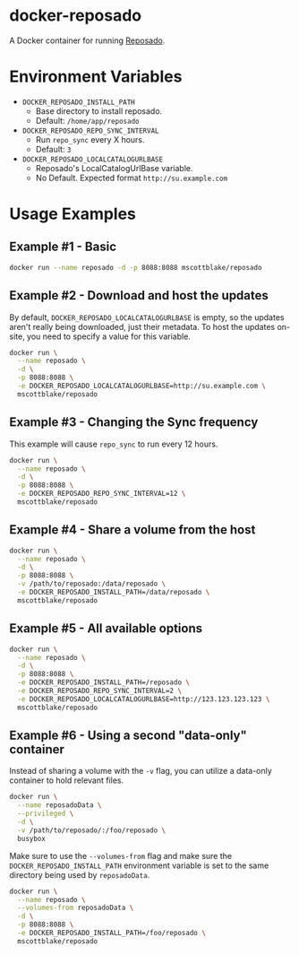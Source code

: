 # docker-reposado

A Docker container for running [Reposado](https://github.com/wdas/reposado).


# Environment Variables

* `DOCKER_REPOSADO_INSTALL_PATH`
  * Base directory to install reposado.
  * Default: `/home/app/reposado`
* `DOCKER_REPOSADO_REPO_SYNC_INTERVAL`
  * Run `repo_sync` every X hours.
  * Default: `3`
* `DOCKER_REPOSADO_LOCALCATALOGURLBASE`
  * Reposado's LocalCatalogUrlBase variable.
  * No Default. Expected format `http://su.example.com`


# Usage Examples

## Example #1 - Basic

```bash
docker run --name reposado -d -p 8088:8088 mscottblake/reposado
```

## Example #2 - Download and host the updates

By default, `DOCKER_REPOSADO_LOCALCATALOGURLBASE` is empty, so the updates aren't really being downloaded, just their metadata. To host the updates on-site, you need to specify a value for this variable.

```bash
docker run \
  --name reposado \
  -d \
  -p 8088:8088 \
  -e DOCKER_REPOSADO_LOCALCATALOGURLBASE=http://su.example.com \
  mscottblake/reposado
```

## Example #3 - Changing the Sync frequency

This example will cause `repo_sync` to run every 12 hours.

```bash
docker run \
  --name reposado \
  -d \
  -p 8088:8088 \
  -e DOCKER_REPOSADO_REPO_SYNC_INTERVAL=12 \
  mscottblake/reposado
```

## Example #4 - Share a volume from the host

```bash
docker run \
  --name reposado \
  -d \
  -p 8088:8088 \
  -v /path/to/reposado:/data/reposado \
  -e DOCKER_REPOSADO_INSTALL_PATH=/data/reposado \
  mscottblake/reposado
```

## Example #5 - All available options

```bash
docker run \
  --name reposado \
  -d \
  -p 8088:8088 \
  -e DOCKER_REPOSADO_INSTALL_PATH=/reposado \
  -e DOCKER_REPOSADO_REPO_SYNC_INTERVAL=2 \
  -e DOCKER_REPOSADO_LOCALCATALOGURLBASE=http://123.123.123.123 \
  mscottblake/reposado
```

## Example #6 - Using a second "data-only" container

Instead of sharing a volume with the `-v` flag, you can utilize a data-only container to hold relevant files.

```bash
docker run \
  --name reposadoData \
  --privileged \
  -d \
  -v /path/to/reposado/:/foo/reposado \
  busybox
```

Make sure to use the `--volumes-from` flag and make sure the `DOCKER_REPOSADO_INSTALL_PATH` environment variable is set to the same directory being used by `reposadoData`.

```bash
docker run \
  --name reposado \
  --volumes-from reposadoData \
  -d \
  -p 8088:8088 \
  -e DOCKER_REPOSADO_INSTALL_PATH=/foo/reposado \
  mscottblake/reposado
```
